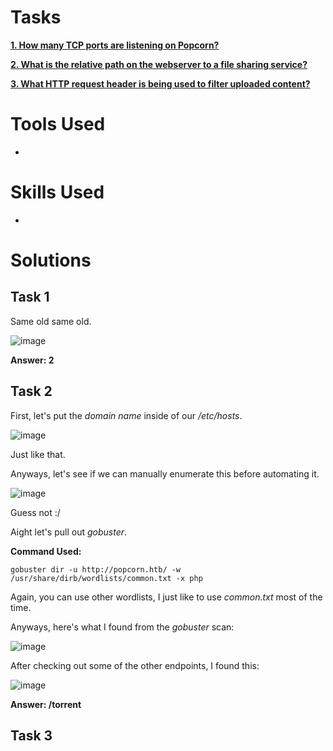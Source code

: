 # Tasks

[**1. How many TCP ports are listening on Popcorn?**](#task-1)

[**2. What is the relative path on the webserver to a file sharing service?**](#task-2)

[**3. What HTTP request header is being used to filter uploaded content?**](#task-3)

# Tools Used

-

# Skills Used

-

# Solutions

## Task 1

Same old same old.

![image](https://github.com/user-attachments/assets/13005bfa-46d2-4b71-b491-edb0acf14991)

**Answer: 2**

## Task 2

First, let's put the _domain name_ inside of our _/etc/hosts_.

![image](https://github.com/user-attachments/assets/bf0e6fb9-3c87-48c8-9a23-036d237fbadf)

Just like that.

Anyways, let's see if we can manually enumerate this before automating it.

![image](https://github.com/user-attachments/assets/48c4f955-1647-43e8-8dfd-f88e4b3caf5a)

Guess not :/

Aight let's pull out _gobuster_.

**Command Used:**

```
gobuster dir -u http://popcorn.htb/ -w /usr/share/dirb/wordlists/common.txt -x php 
```

Again, you can use other wordlists, I just like to use _common.txt_ most of the time.

Anyways, here's what I found from the _gobuster_ scan:

![image](https://github.com/user-attachments/assets/f51ece80-b7b4-4fce-8f88-1afccf274db4)

After checking out some of the other endpoints, I found this:

![image](https://github.com/user-attachments/assets/6f1d03f5-fea0-492a-baa1-bb1df4b568e0)

**Answer: /torrent**

## Task 3

